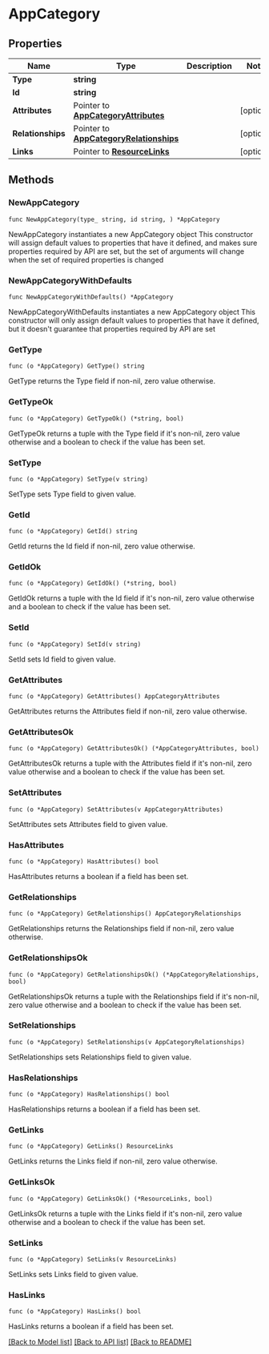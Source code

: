 # AppCategory

## Properties

Name | Type | Description | Notes
------------ | ------------- | ------------- | -------------
**Type** | **string** |  | 
**Id** | **string** |  | 
**Attributes** | Pointer to [**AppCategoryAttributes**](AppCategoryAttributes.md) |  | [optional] 
**Relationships** | Pointer to [**AppCategoryRelationships**](AppCategoryRelationships.md) |  | [optional] 
**Links** | Pointer to [**ResourceLinks**](ResourceLinks.md) |  | [optional] 

## Methods

### NewAppCategory

`func NewAppCategory(type_ string, id string, ) *AppCategory`

NewAppCategory instantiates a new AppCategory object
This constructor will assign default values to properties that have it defined,
and makes sure properties required by API are set, but the set of arguments
will change when the set of required properties is changed

### NewAppCategoryWithDefaults

`func NewAppCategoryWithDefaults() *AppCategory`

NewAppCategoryWithDefaults instantiates a new AppCategory object
This constructor will only assign default values to properties that have it defined,
but it doesn't guarantee that properties required by API are set

### GetType

`func (o *AppCategory) GetType() string`

GetType returns the Type field if non-nil, zero value otherwise.

### GetTypeOk

`func (o *AppCategory) GetTypeOk() (*string, bool)`

GetTypeOk returns a tuple with the Type field if it's non-nil, zero value otherwise
and a boolean to check if the value has been set.

### SetType

`func (o *AppCategory) SetType(v string)`

SetType sets Type field to given value.


### GetId

`func (o *AppCategory) GetId() string`

GetId returns the Id field if non-nil, zero value otherwise.

### GetIdOk

`func (o *AppCategory) GetIdOk() (*string, bool)`

GetIdOk returns a tuple with the Id field if it's non-nil, zero value otherwise
and a boolean to check if the value has been set.

### SetId

`func (o *AppCategory) SetId(v string)`

SetId sets Id field to given value.


### GetAttributes

`func (o *AppCategory) GetAttributes() AppCategoryAttributes`

GetAttributes returns the Attributes field if non-nil, zero value otherwise.

### GetAttributesOk

`func (o *AppCategory) GetAttributesOk() (*AppCategoryAttributes, bool)`

GetAttributesOk returns a tuple with the Attributes field if it's non-nil, zero value otherwise
and a boolean to check if the value has been set.

### SetAttributes

`func (o *AppCategory) SetAttributes(v AppCategoryAttributes)`

SetAttributes sets Attributes field to given value.

### HasAttributes

`func (o *AppCategory) HasAttributes() bool`

HasAttributes returns a boolean if a field has been set.

### GetRelationships

`func (o *AppCategory) GetRelationships() AppCategoryRelationships`

GetRelationships returns the Relationships field if non-nil, zero value otherwise.

### GetRelationshipsOk

`func (o *AppCategory) GetRelationshipsOk() (*AppCategoryRelationships, bool)`

GetRelationshipsOk returns a tuple with the Relationships field if it's non-nil, zero value otherwise
and a boolean to check if the value has been set.

### SetRelationships

`func (o *AppCategory) SetRelationships(v AppCategoryRelationships)`

SetRelationships sets Relationships field to given value.

### HasRelationships

`func (o *AppCategory) HasRelationships() bool`

HasRelationships returns a boolean if a field has been set.

### GetLinks

`func (o *AppCategory) GetLinks() ResourceLinks`

GetLinks returns the Links field if non-nil, zero value otherwise.

### GetLinksOk

`func (o *AppCategory) GetLinksOk() (*ResourceLinks, bool)`

GetLinksOk returns a tuple with the Links field if it's non-nil, zero value otherwise
and a boolean to check if the value has been set.

### SetLinks

`func (o *AppCategory) SetLinks(v ResourceLinks)`

SetLinks sets Links field to given value.

### HasLinks

`func (o *AppCategory) HasLinks() bool`

HasLinks returns a boolean if a field has been set.


[[Back to Model list]](../README.md#documentation-for-models) [[Back to API list]](../README.md#documentation-for-api-endpoints) [[Back to README]](../README.md)


